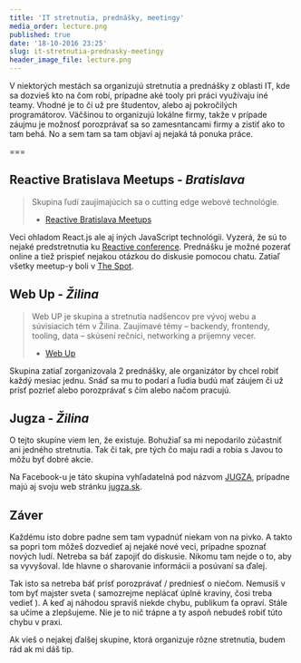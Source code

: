 ```yaml
---
title: 'IT stretnutia, prednášky, meetingy'
media_order: lecture.png
published: true
date: '18-10-2016 23:25'
slug: it-stretnutia-prednasky-meetingy
header_image_file: lecture.png
---
```


V niektorých mestách sa organizujú stretnutia a prednášky z oblasti IT, kde sa dozvieš kto na čom robí, prípadne aké tooly pri práci využívaju iné teamy. Vhodné je to či už pre študentov, alebo aj pokročilých programátorov. Väčšinou to organizujú lokálne firmy, takže v prípade záujmu je možnosť porozprávať sa so zamesntancami firmy a zistiť ako to tam behá. No a sem tam sa tam objaví aj nejaká tá ponuka práce.

===

## Reactive Bratislava Meetups - *Bratislava*

> Skupina ľudí zaujímajúcich sa o cutting edge webové technológie.
> - [Reactive Bratislava Meetups](https://www.facebook.com/groups/confusedcoder/)

Veci ohladom React.js ale aj iných JavaScript technológii. Vyzerá, že sú to nejaké predstretnutia ku [Reactive conference](https://reactiveconf.com/). Prednášku je možné pozerať online a tiež prispieť nejakou otázkou do diskusie pomocou chatu. Zatiaľ všetky meetup-y boli v [The Spot](http://www.thespot.sk/en).

## Web Up - *Žilina*

> Web UP je skupina a stretnutia nadšencov pre vývoj webu a súvisiacich tém v Žilina. Zaujímavé témy – backendy, frontendy, tooling, data – skúsení rečníci, networking a prijemny vecer.
> - [Web Up](https://www.facebook.com/groups/webup/)

Skupina zatiaľ zorganizovala 2 prednášky, ale organizátor by chcel robiť každý mesiac jednu. Snáď sa mu to podarí a ľudia budú mať záujem či už prísť pozrieť alebo porozprávať s čím alebo načom pracujú.

## Jugza - *Žilina*

O tejto skupine viem len, že existuje. Bohužiaľ sa mi nepodarilo zúčastniť ani jedného stretnutia. Tak či tak, pre tých čo maju radi a robia s Javou to môžu byť dobré akcie.

Na Facebook-u je táto skupina vyhľadatelná pod názvom [JUGZA](https://www.facebook.com/javazilina/), prípadne majú aj svoju web stránku [jugza.sk](http://jugza.sk/).

## Záver

Každému isto dobre padne sem tam vypadnúť niekam von na pivko. A takto sa popri tom môžeš dozvedieť aj nejaké nové veci, prípadne spoznať nových ludí. Netreba sa báť zapojiť do diskusie. Nikomu tam nejde o to, aby sa vyvyšoval. Ide hlavne o sharovanie informácii a posúvaní sa ďalej.

Tak isto sa netreba báť prísť porozprávať / predniesť o niečom. Nemusíš v tom byť majster sveta ( samozrejme neplácať úplné kraviny, čosi treba vedieť ). A keď aj náhodou spravíš niekde chybu, publikum ťa opraví. Stále sa učíme a zlepšujeme. Nie je to nič trápne a ty aspoň nebudeš robiť túto chybu v praxi.

Ak vieš o nejakej ďalšej skupine, ktorá organizuje rôzne stretnutia, budem rád ak mi dáš tip.
